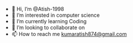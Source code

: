 - 👋 Hi, I’m @Atish-1998
- 👀 I’m interested in computer science
- 🌱 I’m currently learning Coding
- 💞️ I’m looking to collaborate on 
- 📫 How to reach me kumaratish874@gmail.com

<!---
Atish-1998/Atish-1998 is a ✨ special ✨ repository because its `README.md` (this file) appears on your GitHub profile.
You can click the Preview link to take a look at your changes.
--->
